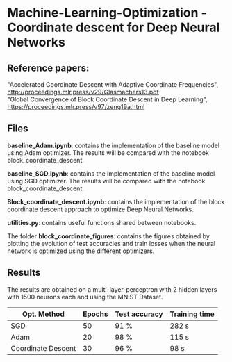 # Machine-Learning-Optimization - Coordinate descent for Deep Neural Networks

## Reference papers:

"Accelerated Coordinate Descent with Adaptive Coordinate Frequencies", http://proceedings.mlr.press/v29/Glasmachers13.pdf <br />
"Global Convergence of Block Coordinate Descent in Deep Learning", https://proceedings.mlr.press/v97/zeng19a.html <br />


<!--- ## CoordinateDescent.ipynb
For the time being this file only contains the following:

1.
```python
class MultiLayerPerceptron(torch.nn.Module):
def __init__(self):

def forward(self,x):
```
This class is a definition of 3 layer perceptron with Relu activation functions and an output layer of size 10 (1 output node corresponds to 1 of the 10 digits of the mnist dataset). The class contains two functions the ***init*** function which initializes the class object and the ***forward*** function which takes an ***input x*** and produces an ***output*** by passing the input through the perceptron.

2. 
```python
def accuracy(predicted, reference):
```
The definition of the accuracy metric usable with ***Pytorch tensors*** with the following parameters:<br>
***predicted*** the predicted labels from the model<br>
***reference*** the true value of samples.

3.
```python
def train_model(model,dataset_train,dataset_test,optimizer,criterion,epochs):
```
The function used for training the model and its parameters are the following:<br>
***model*** the model we wish to train (must be implemented in pytorch)<br>
***dataset_train*** the training dataset (use pytorch dataset loader to create this see mnist example in notebook)<br>
***dataset_test*** the testing dataset (use pytorch dataset loader to create this see mnist example in notebook)<br>
***optimizer*** the optimizer (must be compatible with pytorch optim library)<br>
***criterion*** the loss metric that the optimizer uses<br>
***epochs*** the number of epochs that the optimizer should iterate over the dataset
)
--->

## Files

**baseline_Adam.ipynb**: contains the implementation of the baseline model using Adam optimizer. The results will be compared with the notebook block_coordinate_descent.

**baseline_SGD.ipynb**: contains the implementation of the baseline model using SGD optimizer. The results will be compared with the notebook block_coordinate_descent.

**Block_coordinate_descent.ipynb**: contains the implementation of the block coordinate descent approach to optimize Deep Neural Networks.

**utilities.py**: contains useful functions shared between notebooks.

The folder **block_coordinate_figures**: contains the figures obtained by plotting the evolution of test accuracies and train losses when the neural network is optimized using the different optimizers.


## Results

The results are obtained on a multi-layer-perceptron with 2 hidden layers with 1500 neurons each and using the MNIST Dataset. 

|  Opt. Method | Epochs | Test accuracy | Training time|
| ----- | ----- | ----- | ----- |
| SGD   |   50    | 91 % | 282 s |
| Adam  |   20    | 98 % | 115 s |
| Coordinate Descent | 30 | 96 % | 98 s |
